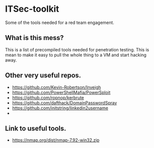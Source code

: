 # ITSec-toolkit
Some of the tools needed for a red team engagement.

## What is this mess?
This is a list of precompiled tools needed for penetration testing. This is mean to make it easy to pull the whole thing to a VM and start hacking away.

## Other very useful repos.
- https://github.com/Kevin-Robertson/Inveigh
- https://github.com/PowerShellMafia/PowerSploit
- https://github.com/ropnop/kerbrute
- https://github.com/dafthack/DomainPasswordSpray
- https://github.com/initstring/linkedin2username
- 

## Link to useful tools.
- https://nmap.org/dist/nmap-7.92-win32.zip
